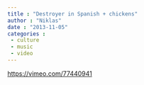 ```yaml
---
title : "Destroyer in Spanish + chickens"
author : "Niklas"
date : "2013-11-05"
categories : 
 - culture
 - music
 - video
---
```


https://vimeo.com/77440941
